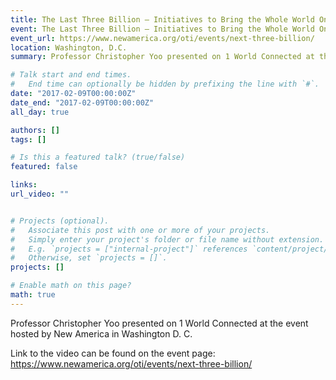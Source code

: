 ```yaml
---
title: The Last Three Billion – Initiatives to Bring the Whole World Online
event: The Last Three Billion – Initiatives to Bring the Whole World Online
event_url: https://www.newamerica.org/oti/events/next-three-billion/
location: Washington, D.C.
summary: Professor Christopher Yoo presented on 1 World Connected at the event hosted by New America in Washington D. C. 

# Talk start and end times.
#   End time can optionally be hidden by prefixing the line with `#`.
date: "2017-02-09T00:00:00Z"
date_end: "2017-02-09T00:00:00Z"
all_day: true

authors: []
tags: []

# Is this a featured talk? (true/false)
featured: false

links:
url_video: ""


# Projects (optional).
#   Associate this post with one or more of your projects.
#   Simply enter your project's folder or file name without extension.
#   E.g. `projects = ["internal-project"]` references `content/project/deep-learning/index.md`.
#   Otherwise, set `projects = []`.
projects: []

# Enable math on this page?
math: true
---
```


Professor Christopher Yoo presented on 1 World Connected at the event hosted by New America in Washington D. C. 

Link to the video can be found on the event page: https://www.newamerica.org/oti/events/next-three-billion/
